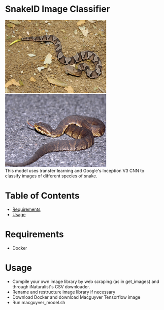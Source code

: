 # SnakeID Image Classifier
<div>
  <img src="snake_images/1.jpeg" width="328" height="238"/>
  <img src="snake_images/2.jpeg" width="328" height="238"/>
</div>
This model uses transfer learning and Google's Inception V3 CNN to classify images of different species of snake.

# Table of Contents
* [Requirements](#requirements)
* [Usage](#usage)

# <a name="requirements"></a>Requirements
* Docker

# <a name="usage"></a>Usage
* Compile your own image library by web scraping (as in get_images) and through iNaturalist's CSV downloader.
* Rename and restructure image library if necessary
* Download Docker and download Macguyver Tensorflow image
* Run macguyver_model.sh


